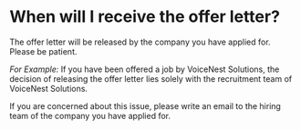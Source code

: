 # When will I receive the offer letter?

The offer letter will be released by the company you have applied for. Please be patient. 

_For Example:_ If you have been offered a job by VoiceNest Solutions, the decision of releasing the offer letter lies solely with the recruitment team of VoiceNest Solutions.

If you are concerned about this issue, please write an email to the hiring team of the company you have applied for. 

